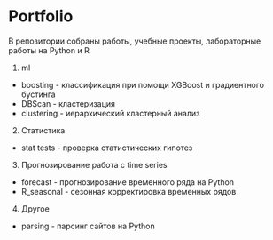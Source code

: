 # Portfolio
В репозитории собраны работы, учебные проекты, лабораторные работы на Python и R

1. ml
- boosting - классификация при помощи XGBoost и градиентного бустинга
- DBScan - кластеризация 
- clustering - иерархический кластерный анализ

2. Статистика
- stat tests - проверка статистических гипотез

3. Прогнозирование работа с time series
- forecast - прогнозирование временного ряда на Python
- R_seasonal - сезонная корректировка временных рядов

4. Другое
- parsing - парсинг сайтов на Python
